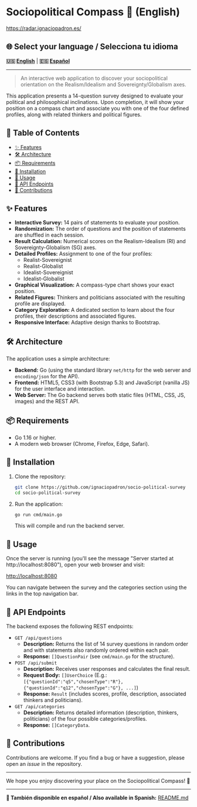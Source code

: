 # Sociopolitical Compass 🧭 (English)
https://radar.ignaciopadron.es/

## 🌐 Select your language / Selecciona tu idioma

**🇺🇸 [English](README_EN.md)** | **🇪🇸 [Español](README.md)**

---

> An interactive web application to discover your sociopolitical orientation on the Realism/Idealism and Sovereignty/Globalism axes.

This application presents a 14-question survey designed to evaluate your political and philosophical inclinations. Upon completion, it will show your position on a compass chart and associate you with one of the four defined profiles, along with related thinkers and political figures.

## 📜 Table of Contents

- [✨ Features](#-features)
- [🛠️ Architecture](#️-architecture)
- [📦 Requirements](#-requirements)
- [🔧 Installation](#-installation)
- [🚀 Usage](#-usage)
- [🔌 API Endpoints](#-api-endpoints)
- [🤝 Contributions](#-contributions)

## ✨ Features

-   **Interactive Survey:** 14 pairs of statements to evaluate your position.
-   **Randomization:** The order of questions and the position of statements are shuffled in each session.
-   **Result Calculation:** Numerical scores on the Realism-Idealism (RI) and Sovereignty-Globalism (SG) axes.
-   **Detailed Profiles:** Assignment to one of the four profiles:
    -   Realist-Sovereignist
    -   Realist-Globalist
    -   Idealist-Sovereignist
    -   Idealist-Globalist
-   **Graphical Visualization:** A compass-type chart shows your exact position.
-   **Related Figures:** Thinkers and politicians associated with the resulting profile are displayed.
-   **Category Exploration:** A dedicated section to learn about the four profiles, their descriptions and associated figures.
-   **Responsive Interface:** Adaptive design thanks to Bootstrap.

## 🛠️ Architecture

The application uses a simple architecture:

-   **Backend:** Go (using the standard library `net/http` for the web server and `encoding/json` for the API).
-   **Frontend:** HTML5, CSS3 (with Bootstrap 5.3) and JavaScript (vanilla JS) for the user interface and interaction.
-   **Web Server:** The Go backend serves both static files (HTML, CSS, JS, images) and the REST API.

## 📦 Requirements

-   Go 1.16 or higher.
-   A modern web browser (Chrome, Firefox, Edge, Safari).

## 🔧 Installation

1.  Clone the repository:
    ```bash
    git clone https://github.com/ignaciopadron/socio-political-survey
    cd socio-political-survey
    ```
2.  Run the application:
    ```bash
    go run cmd/main.go
    ```
    This will compile and run the backend server.

## 🚀 Usage

Once the server is running (you'll see the message "Server started at http://localhost:8080"), open your web browser and visit:

<http://localhost:8080>

You can navigate between the survey and the categories section using the links in the top navigation bar.

## 🔌 API Endpoints

The backend exposes the following REST endpoints:

-   `GET /api/questions`
    -   **Description:** Returns the list of 14 survey questions in random order and with statements also randomly ordered within each pair.
    -   **Response:** `[]QuestionPair` (see `cmd/main.go` for the structure).
-   `POST /api/submit`
    -   **Description:** Receives user responses and calculates the final result.
    -   **Request Body:** `[]UserChoice` (E.g.: `[{"questionId":"q5","chosenType":"R"}, {"questionId":"q12","chosenType":"G"}, ...]`)
    -   **Response:** `Result` (includes scores, profile, description, associated thinkers and politicians).
-   `GET /api/categories`
    -   **Description:** Returns detailed information (description, thinkers, politicians) of the four possible categories/profiles.
    -   **Response:** `[]CategoryData`.

## 🤝 Contributions

Contributions are welcome. If you find a bug or have a suggestion, please open an *issue* in the repository.

---

We hope you enjoy discovering your place on the Sociopolitical Compass! 🧭

---

**📖 También disponible en español / Also available in Spanish:** [README.md](README.md) 
